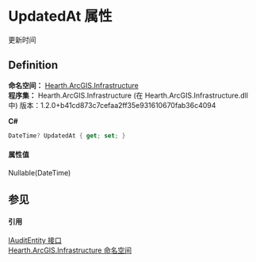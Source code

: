 # UpdatedAt 属性


更新时间



## Definition
**命名空间：** <a href="N_Hearth_ArcGIS_Infrastructure">Hearth.ArcGIS.Infrastructure</a>  
**程序集：** Hearth.ArcGIS.Infrastructure (在 Hearth.ArcGIS.Infrastructure.dll 中) 版本：1.2.0+b41cd873c7cefaa2ff35e931610670fab36c4094

**C#**
``` C#
DateTime? UpdatedAt { get; set; }
```



#### 属性值
Nullable(DateTime)

## 参见


#### 引用
<a href="T_Hearth_ArcGIS_Infrastructure_IAuditEntity">IAuditEntity 接口</a>  
<a href="N_Hearth_ArcGIS_Infrastructure">Hearth.ArcGIS.Infrastructure 命名空间</a>  
